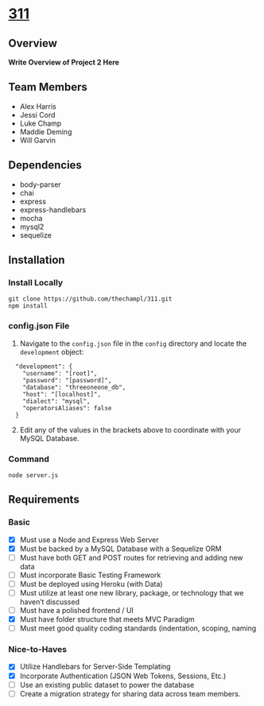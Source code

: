 # [311]()
## Overview
**Write Overview of Project 2 Here**
## Team Members
* Alex Harris
* Jessi Cord
* Luke Champ
* Maddie Deming
* Will Garvin
## Dependencies
* body-parser
* chai
* express
* express-handlebars
* mocha
* mysql2
* sequelize
## Installation
### Install Locally
```
git clone https://github.com/thechampl/311.git
npm install
```
### config.json File
1. Navigate to the `config.json` file in the `config` directory and locate the `development` object:
```
  "development": {
    "username": "[root]",
    "password": "[password]",
    "database": "threeoneone_db",
    "host": "[localhost]",
    "dialect": "mysql",
    "operatorsAliases": false
  }
```
2. Edit any of the values in the brackets above to coordinate with your MySQL Database.
### Command
`node server.js`
## Requirements
### Basic
- [x] Must use a Node and Express Web Server
- [x] Must be backed by a MySQL Database with a Sequelize ORM
- [ ] Must have both GET and POST routes for retrieving and adding new data
- [ ] Must incorporate Basic Testing Framework
- [ ] Must be deployed using Heroku (with Data)
- [ ] Must utilize at least one new library, package, or technology that we haven’t discussed
- [ ] Must have a polished frontend / UI
- [x] Must have folder structure that meets MVC Paradigm
- [ ] Must meet good quality coding standards (indentation, scoping, naming
### Nice-to-Haves
- [x] Utilize Handlebars for Server-Side Templating
- [x] Incorporate Authentication (JSON Web Tokens, Sessions, Etc.)
- [ ] Use an existing public dataset to power the database
- [ ] Create a migration strategy for sharing data across team members.
